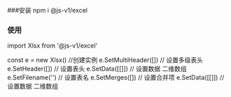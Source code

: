 ###安装
npm i @js-v1/excel

### 使用
import Xlsx from '@js-v1/excel'

const e = new Xlsx() //创建实例
e.SetMultiHeader([]) // 设置多级表头
e.SetHeader([]) // 设置表头
e.SetData([[]]) // 设置数据 二维数组
e.SetFilename('') // 设置表名
e.SetMerges([]) // 设置合并项
e.SetData([[]]) // 设置数据 二维数组


